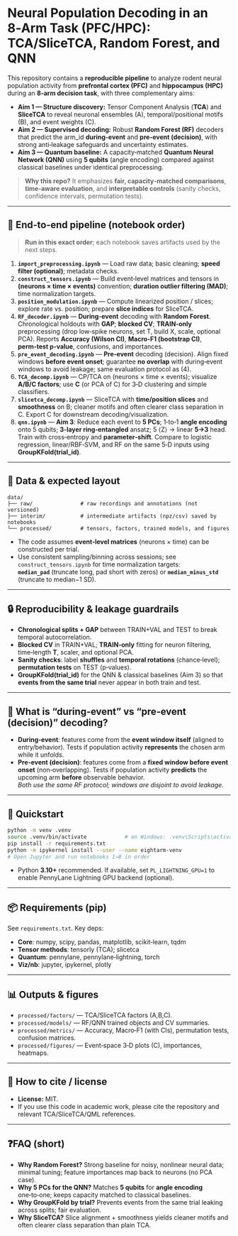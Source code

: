 # Neural Population Decoding in an 8‑Arm Task (PFC/HPC): TCA/SliceTCA, Random Forest, and QNN

This repository contains a **reproducible pipeline** to analyze rodent neural population activity from **prefrontal cortex (PFC)** and **hippocampus (HPC)** during an **8‑arm decision task**, with three complementary aims:

- **Aim 1 — Structure discovery:** Tensor Component Analysis (**TCA**) and **SliceTCA** to reveal neuronal ensembles (A), temporal/positional motifs (B), and event weights (C).
- **Aim 2 — Supervised decoding:** Robust **Random Forest (RF)** decoders that predict the arm_id **during-event** and **pre‑event (decision)**, with strong anti‑leakage safeguards and uncertainty estimates.
- **Aim 3 — Quantum baseline:** A capacity‑matched **Quantum Neural Network (QNN)** using **5 qubits** (angle encoding) compared against classical baselines under identical preprocessing.

> **Why this repo?** It emphasizes **fair, capacity‑matched comparisons**, **time‑aware evaluation**, and **interpretable controls** (sanity checks, confidence intervals, permutation tests).

---

## 🔁 End‑to‑end pipeline (notebook order)

> **Run in this exact order**; each notebook saves artifacts used by the next steps.

1. **`import_preprocessing.ipynb`** — Load raw data; basic cleaning; **speed filter (optional)**; metadata checks.
2. **`construct_tensors.ipynb`** — Build event‑level matrices and tensors in **(neurons × time × events)** convention; **duration outlier filtering (MAD)**; time normalization targets.
3. **`position_modulation.ipynb`** — Compute linearized position / slices; explore rate vs. position; prepare **slice indices** for SliceTCA.
4. **`RF_decoder.ipynb`** — **During‑event** decoding with **Random Forest**. Chronological holdouts with **GAP**; **blocked CV**; **TRAIN‑only** preprocessing (drop low‑spike neurons, set T, build X, scale, optional PCA). Reports **Accuracy (Wilson CI)**, **Macro‑F1 (bootstrap CI)**, **perm‑test p‑value**, confusions, and importances.
5. **`pre_event_decoding.ipynb`** — **Pre‑event** decoding (decision). Align fixed windows **before event onset**; guarantee **no overlap** with during‑event windows to avoid leakage; same evaluation protocol as (4).
6. **`TCA_decomp.ipynb`** — CP/TCA on (neurons × time × events); visualize **A/B/C factors**; use **C** (or PCA of C) for 3‑D clustering and simple classifiers.
7. **`slicetca_decomp.ipynb`** — SliceTCA with **time/position slices** and **smoothness** on B; cleaner motifs and often clearer class separation in C. Export C for downstream decoding/visualization.
8. **`qnn.ipynb`** — **Aim 3**: Reduce each event to **5 PCs**; 1‑to‑1 **angle encoding** onto 5 qubits; **3‑layer ring‑entangled** ansatz; 5 ⟨Z⟩ → linear **5→3** head. Train with cross‑entropy and **parameter‑shift**. Compare to logistic regression, linear/RBF‑SVM, and RF on the same 5‑D inputs using **GroupKFold(trial_id)**.

---

## 🧪 Data & expected layout

```
data/
├── raw/               # raw recordings and annotations (not versioned)
├── interim/           # intermediate artifacts (npz/csv) saved by notebooks
└── processed/         # tensors, factors, trained models, and figures
```

- The code assumes **event‑level matrices** (neurons × time) can be constructed per trial.
- Use consistent sampling/binning across sessions; see `construct_tensors.ipynb` for time normalization targets:  
  **`median_pad`** (truncate long, pad short with zeros) or **`median_minus_std`** (truncate to median−1 SD).

---

## 🔒 Reproducibility & leakage guardrails

- **Chronological splits + GAP** between TRAIN+VAL and TEST to break temporal autocorrelation.
- **Blocked CV** in TRAIN+VAL; **TRAIN‑only** fitting for neuron filtering, time‑length **T**, scaler, and optional PCA.
- **Sanity checks**: label **shuffles** and **temporal rotations** (chance‑level); **permutation tests** on TEST (p‑values).
- **GroupKFold(trial_id)** for the QNN & classical baselines (Aim 3) so that **events from the same trial** never appear in both train and test.

---

## 🧠 What is “during‑event” vs “pre‑event (decision)” decoding?

- **During‑event**: features come from the **event window itself** (aligned to entry/behavior). Tests if population activity **represents** the chosen arm while it unfolds.
- **Pre‑event (decision)**: features come from a **fixed window before event onset** (non‑overlapping). Tests if population activity **predicts** the upcoming arm **before** observable behavior.  
  *Both use the same RF protocol; windows are disjoint to avoid leakage.*

---

## 🚀 Quickstart

```bash
python -m venv .venv
source .venv/bin/activate            # on Windows: .venv\Scripts\activate
pip install -r requirements.txt
python -m ipykernel install --user --name eightarm-venv
# Open Jupyter and run notebooks 1→8 in order
```

- Python **3.10+** recommended. If available, set `PL_LIGHTNING_GPU=1` to enable PennyLane Lightning GPU backend (optional).

---

## 📦 Requirements (pip)

See `requirements.txt`. Key deps:
- **Core**: numpy, scipy, pandas, matplotlib, scikit‑learn, tqdm
- **Tensor methods**: tensorly (TCA); slicetca 
- **Quantum**: pennylane, pennylane‑lightning, torch
- **Viz/nb**: jupyter, ipykernel, plotly 

---

## 📊 Outputs & figures

- `processed/factors/` — TCA/SliceTCA factors (A,B,C).  
- `processed/models/` — RF/QNN trained objects and CV summaries.  
- `processed/metrics/` — Accuracy, Macro‑F1 (with CIs), permutation tests, confusion matrices.  
- `processed/figures/` — Event‑space 3‑D plots (C), importances, heatmaps.

---

## 📝 How to cite / license

- **License:** MIT.  
- If you use this code in academic work, please cite the repository and relevant TCA/SliceTCA/QML references.

---

## ❓FAQ (short)

- **Why Random Forest?** Strong baseline for noisy, nonlinear neural data; minimal tuning; feature importances map back to neurons (no PCA case).
- **Why 5 PCs for the QNN?** Matches **5 qubits** for **angle encoding** one‑to‑one; keeps capacity matched to classical baselines.
- **Why GroupKFold by trial?** Prevents events from the same trial leaking across splits; fair evaluation.
- **Why SliceTCA?** Slice alignment + smoothness yields cleaner motifs and often clearer class separation than plain TCA.
